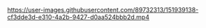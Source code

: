 https://user-images.githubusercontent.com/89732313/151939138-cf3dde3d-e310-4a2b-9427-d0aa524bbb2d.mp4
